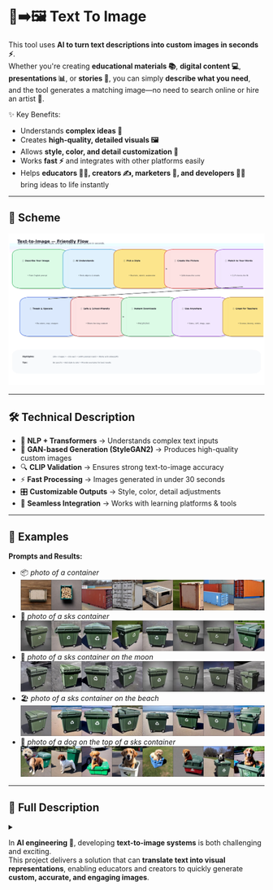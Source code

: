 # 📝➡️🖼️ Text To Image

This tool uses **AI to turn text descriptions into custom images in seconds ⚡**.  
Whether you're creating **educational materials 📚**, **digital content 💻**, **presentations 📊**, or **stories 📖**, you can simply **describe what you need**, and the tool generates a matching image—no need to search online or hire an artist 🎨.

✨ Key Benefits:
- Understands **complex ideas 🤯**
- Creates **high-quality, detailed visuals 🖼️**
- Allows **style, color, and detail customization 🎨**
- Works **fast ⚡** and integrates with other platforms easily
- Helps **educators 👩‍🏫, creators ✍️, marketers 📢, and developers 👨‍💻** bring ideas to life instantly

---

## 📌 Scheme

<img src="./img/img-1.png" alt="Scheme">

---

## 🛠️ Technical Description

- 🧠 **NLP + Transformers** → Understands complex text inputs
- 🎨 **GAN-based Generation (StyleGAN2)** → Produces high-quality custom images
- 🔍 **CLIP Validation** → Ensures strong text-to-image accuracy
- ⚡ **Fast Processing** → Images generated in under 30 seconds
- 🎛️ **Customizable Outputs** → Style, color, detail adjustments
- 🔗 **Seamless Integration** → Works with learning platforms & tools

---

## 📂 Examples

**Prompts and Results:**
- 📦 *photo of a container*
   <img src="./img/img-2.jpg" alt="image">
- 🚢 *photo of a sks container*
  <img src="./img/img-3.jpg" alt="image">
- 🌙 *photo of a sks container on the moon*
   <img src="./img/img-4.jpg" alt="image">
- 🏖️ *photo of a sks container on the beach*
   <img src="./img/img-5.jpg" alt="image">
- 🐶 *photo of a dog on the top of a sks container*
   <img src="./img/img-6.jpg" alt="image">


---

## 📖 Full Description
<details>
<summary>

In **AI engineering 🚀**, developing **text-to-image systems** is both challenging and exciting.  
This project delivers a solution that can **translate text into visual representations**, enabling educators and creators to quickly generate **custom, accurate, and engaging images**.

</summary>
---

## ❌ Problem

Educators often face challenges:
- 🔎 Difficulty finding **exact images** to fit lessons
- ⏳ Time wasted searching or commissioning artwork
- 💸 Costs of custom illustrations
- 📉 Low engagement when visuals don’t match content

Subjects like **science 🔬, history 🏺, and literature 📖** require visuals to explain complex ideas. Without the right images, **students lose interest and struggle to understand concepts**.

---

## ✅ Solution

We built an **AI-driven framework 🤖** to automatically generate images from text:

- 🧠 **NLP Models & Transformers** → Understand text inputs from educators
- 🎨 **GANs (StyleGAN2)** → Convert descriptions into high-quality, realistic images
- 🔍 **CLIP Validation** → Ensures accuracy between text & images
- ⚡ **Real-Time Speed** → Generates images in <30 seconds
- 🎛️ **Customization Options** → Style, color, and complexity adjustments
- 🔗 **Seamless Platform Integration** → Works directly in learning tools

👉 This allows **teachers to instantly create custom visuals** for lessons, improving student engagement and comprehension.

---

## ⚙️ Process

1. 📊 **Data Collection & Preprocessing**
    - Collected thousands of educational images with text descriptions
    - Standardized sizes, cleaned metadata

2. 🧠 **Choosing the Right Models**
    - **GPT-3** for text understanding
    - **StyleGAN2** for image generation

3. 🎓 **Training the System**
    - Fine-tuned models on educational data
    - Used adversarial training for realism

4. 🔍 **Ensuring Text-Image Match**
    - Added **CLIP** to validate alignment between text & generated image

5. 🛠️ **Optimization & Testing**
    - Improved speed & scalability
    - Collected feedback from educators for real-world validation

---

## 🏆 Achievements

- 📸 **10,000+ images generated** across various subjects
- 🎯 **90% accuracy** between text & visuals
- ⚡ **30-second generation time** for real-time teaching use
- 👩‍🏫 **500+ educators tested**, with positive feedback
- 🚀 Proven potential to **transform digital education**

---

## 🚀 Future Improvements & Scope

- ⚡ **Model Optimization** → Even faster generation times
- 📚 **Dataset Expansion** → Broader educational subjects
- 🌎 **Multilingual Support** → More global reach
- 🔗 **Integration** → Plug into LMS & edtech platforms
- 🎨 **Enhanced Customization** → Style, detail, and color control

---

## 📚 References

1. 📄 Radford, A., Metz, L., & Chintala, S. (2016). [Unsupervised Representation Learning with Deep Convolutional GANs](https://arxiv.org/abs/1511.06434)
2. 🎨 Xu, T., Zhang, P., Huang, Q., Zhang, H., & Gan, Z. (2018). [AttnGAN: Fine-grained Text-to-Image Generation](https://arxiv.org/abs/1711)
3. 🖼️ Zhang, H., Xu, T., Li, H., Zhang, S., Huang, X., Wang, X., & Metaxas, D. (2018). [StackGAN++: Realistic Image Synthesis](https://arxiv.org/abs/1710.10916)
4. 🛠️ Salimans, T., Goodfellow, I., Zaremba, W., Cheung, V., Radford, A., & Chen, X. (2016). [Improved Techniques for Training GANs](https://arxiv.org/abs/1606.03498)
5. 🧠 Karras, T., Aila, T., Laine, S., & Lehtinen, J. (2019). [Analyzing & Improving StyleGAN](https://arxiv.org/abs/1912.04958)

</details>
